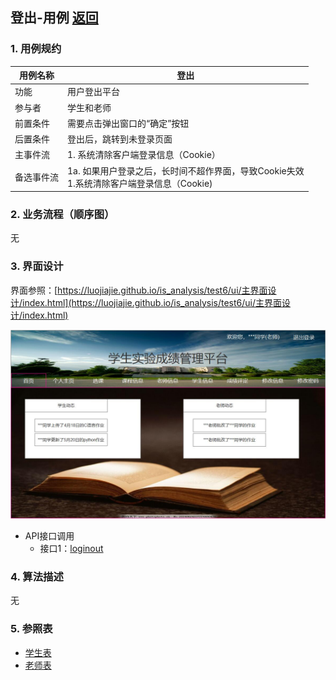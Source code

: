 ## 登出-用例 [返回](../README.md)

### 1. 用例规约

用例名称 | 登出
---|---
功能 | 用户登出平台
参与者 | 学生和老师 
前置条件 | 需要点击弹出窗口的“确定”按钮 
后置条件 | 登出后，跳转到未登录页面 
主事件流 | 1. 系统清除客户端登录信息（Cookie）
备选事件流 | 1a. 如果用户登录之后，长时间不超作界面，导致Cookie失效  <br>1.系统清除客户端登录信息（Cookie)

### 2. 业务流程（顺序图）
无

### 3. 界面设计

界面参照：[https://luojiajie.github.io/is_analysis/test6/ui/主界面设计/index.html](https://luojiajie.github.io/is_analysis/test6/ui/主界面设计/index.html)

![登出](../ui/主界面设计.jpg)

- API接口调用
    - 接口1：[loginout](../接口/loginout.md)

### 4. 算法描述
无


### 5. 参照表
- [学生表](../数据库设计.md)
- [老师表](../数据库设计.md)
